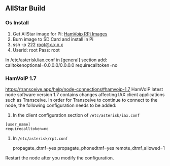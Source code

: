 ## AllStar Build
### Os Install
1. Get AllStar image for Pi: [HamVoip RPi Images](https://hamvoip.org/#image)
1. Burn image to SD Card and install in Pi
1. ssh -p 222 root@x.x.x.x
1. Userid: root Pass: root

In /etc/asterisk/iax.conf in [general] section add:
calltokenoptional=0.0.0.0/0.0.0.0
requirecalltoken=no
### HamVoIP 1.7
https://transceive.app/help/node-connections#hamvoip-1.7
HamVoIP latest node software version 1.7 contains changes affecting IAX client applications such as Transceive. In order for Transceive to continue to connect to the node, the following configuration needs to be added:

1. In the client configuration section of `/etc/asterisk/iax.conf`
```
[user_name]
requirecalltoken=no
```

1. In `/etc/asterisk/rpt.conf`

    propagate_dtmf=yes
    propagate_phonedtmf=yes
    remote_dtmf_allowed=1

Restart the node after you modify the configuration.
